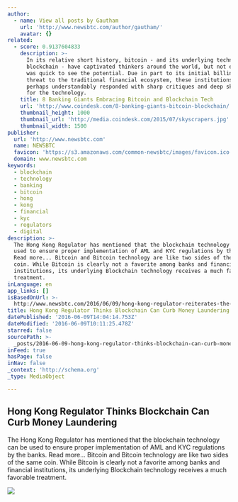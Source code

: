 ```yaml
---
author:
  - name: View all posts by Gautham
    url: 'http://www.newsbtc.com/author/gautham/'
    avatar: {}
related:
  - score: 0.9137604833
    description: >-
      In its relative short history, bitcoin - and its underlying technology the
      blockchain - have captivated thinkers around the world, but not everyone
      was quick to see the potential. Due in part to its initial billing as a
      threat to the traditional financial ecosystem, these institutions have
      perhaps understandably responded with sharp critiques and deep skepticism
      for the technology.
    title: 8 Banking Giants Embracing Bitcoin and Blockchain Tech
    url: 'http://www.coindesk.com/8-banking-giants-bitcoin-blockchain/'
    thumbnail_height: 1000
    thumbnail_url: 'http://media.coindesk.com/2015/07/skyscrapers.jpg'
    thumbnail_width: 1500
publisher:
  url: 'http://www.newsbtc.com'
  name: NEWSBTC
  favicon: 'https://s3.amazonaws.com/common-newsbtc/images/favicon.ico'
  domain: www.newsbtc.com
keywords:
  - blockchain
  - technology
  - banking
  - bitcoin
  - hong
  - kong
  - financial
  - kyc
  - regulators
  - digital
description: >-
  The Hong Kong Regulator has mentioned that the blockchain technology can be
  used to ensure proper implementation of AML and KYC regulations by the banks.
  Read more... Bitcoin and Bitcoin technology are like two sides of the same
  coin. While Bitcoin is clearly not a favorite among banks and financial
  institutions, its underlying Blockchain technology receives a much favorable
  treatment.
inLanguage: en
app_links: []
isBasedOnUrl: >-
  http://www.newsbtc.com/2016/06/09/hong-kong-regulator-reiterates-the-benifit-of-blockchain-tech-in-banking/
title: Hong Kong Regulator Thinks Blockchain Can Curb Money Laundering
datePublished: '2016-06-09T14:04:14.753Z'
dateModified: '2016-06-09T10:11:25.478Z'
starred: false
sourcePath: >-
  _posts/2016-06-09-hong-kong-regulator-thinks-blockchain-can-curb-money-launder.md
inFeed: true
hasPage: false
inNav: false
_context: 'http://schema.org'
_type: MediaObject

---
```

<article style=""><h1>Hong Kong Regulator Thinks Blockchain Can Curb Money Laundering</h1><p>The Hong Kong Regulator has mentioned that the blockchain technology can be used to ensure proper implementation of AML and KYC regulations by the banks. Read more... Bitcoin and Bitcoin technology are like two sides of the same coin. While Bitcoin is clearly not a favorite among banks and financial institutions, its underlying Blockchain technology receives a much favorable treatment.</p><img src="http://s3.amazonaws.com/main-newsbtc-images/2016/06/09075051/SFC-Hong-Kong.png" /></article>